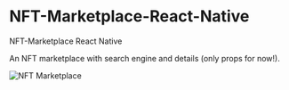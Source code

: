 # NFT-Marketplace-React-Native
NFT-Marketplace React Native
 
An NFT marketplace with search engine and details (only props for now!).




![NFT Marketplace](https://user-images.githubusercontent.com/98268791/217807550-4a4d8936-ac9c-4b31-be8f-9828c0bfae68.jpg)
